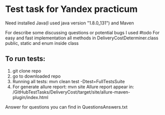 # Test task for Yandex practicum

Need installed Java(I used java version "1.8.0_131") and Maven

For describe some discussing questions or potential bugs I used #todo
For easy and fast implementation all methods in DeliveryCostDeterminer.class public, static and enum inside class
## To run tests:
1. git clone repo
2. go to downloaded repo
3. Running all tests: mvn clean test -Dtest=FullTestsSuite
4. For generate allure report: mvn site
    Allure report appear in:
   /GitHubTestTasks/DeliveryCost/target/site/allure-maven-plugin/index.html

Answer for questions you can find in QuestionsAnswers.txt